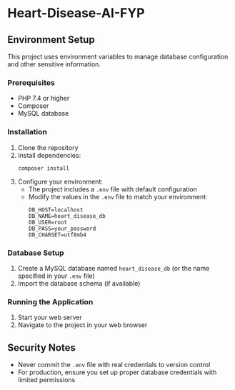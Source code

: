 # Heart-Disease-AI-FYP

## Environment Setup

This project uses environment variables to manage database configuration and other sensitive information.

### Prerequisites

- PHP 7.4 or higher
- Composer
- MySQL database

### Installation

1. Clone the repository
2. Install dependencies:
   ```
   composer install
   ```
3. Configure your environment:
   - The project includes a `.env` file with default configuration
   - Modify the values in the `.env` file to match your environment:
     ```
     DB_HOST=localhost
     DB_NAME=heart_disease_db
     DB_USER=root
     DB_PASS=your_password
     DB_CHARSET=utf8mb4
     ```

### Database Setup

1. Create a MySQL database named `heart_disease_db` (or the name specified in your `.env` file)
2. Import the database schema (if available)

### Running the Application

1. Start your web server
2. Navigate to the project in your web browser

## Security Notes

- Never commit the `.env` file with real credentials to version control
- For production, ensure you set up proper database credentials with limited permissions